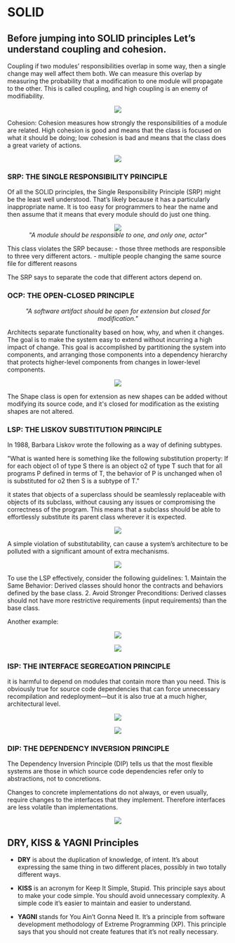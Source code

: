 # SOLID

## Before jumping into SOLID principles Let’s understand coupling and cohesion.
Coupling if two modules’ responsibilities overlap in some way, then a single change may well affect them both. We can measure this overlap by measuring the probability that a modification to one module will propagate to the other. This is called coupling, and high coupling is an enemy of modifiability.

<p align="center">
  <img src="../images/coupling.png">
  <br/>
</p>

Cohesion: Cohesion measures how strongly the responsibilities of a module are related. High cohesion is good and means that the class is focused on what it should be doing; low cohesion is bad and means that the class does a great variety of actions.

<p align="center">
  <img src="../images/cohesion.png">
  <br/>
</p>

### SRP: THE SINGLE RESPONSIBILITY PRINCIPLE
Of all the SOLID principles, the Single Responsibility Principle (SRP) might be the  least well understood. That’s likely because it has a particularly inappropriate name. It is too easy for programmers to hear the name and then assume that it means that every module should do just one thing.

<p align="center">
  <img src="../images/srp.png">
  <br/>
  <i>"A module should be responsible to one, and only one, actor"</i>
</p>

This class violates the SRP because:
    - those three methods are responsible to three very different actors.
    - multiple people changing the same source file for different reasons

The SRP says to separate the code that different actors depend on.


### OCP: THE OPEN-CLOSED PRINCIPLE
<center><i>"A software artifact should be open for extension but closed for modification."</i></center>

Architects separate functionality based on how, why, and when it changes. The goal is to make the system easy to extend without incurring a high impact of change. This goal is accomplished by partitioning the system into components, and arranging those components into a dependency hierarchy that protects higher-level components from changes in lower-level components.

<p align="center">
  <img src="../images/ocp.png">
  <br/>
</p>

The Shape class is open for extension as new shapes can be added without modifying its source code, and it's closed for modification as the existing shapes are not altered.

### LSP: THE LISKOV SUBSTITUTION PRINCIPLE

In 1988, Barbara Liskov wrote the following as a way of defining subtypes.

"What is wanted here is something like the following substitution property: If for each object o1 of type S there is an object o2 of type T such that for all programs P defined in terms of T, the behavior of P is unchanged when o1 is substituted for o2 then S is a subtype of T."

it states that objects of a superclass should be seamlessly replaceable with objects of its subclass, without causing any issues or compromising the correctness of the program. This means that a subclass should be able to effortlessly substitute its parent class wherever it is expected.

<p align="center">
  <img src="../images/lsp.png">
  <br/>
</p>

A simple violation of substitutability, can cause a system’s architecture to be polluted with a significant
amount of extra mechanisms.

<p align="center">
  <img src="../images/lspCode.png">
  <br/>
</p>

To use the LSP effectively, consider the following guidelines:
    1. Maintain the Same Behavior: Derived classes should honor the contracts and behaviors defined by the base class.
    2. Avoid Stronger Preconditions: Derived classes should not have more restrictive requirements (input requirements) than the base class. 

Another example:

<p align="center">
  <img src="../images/lspCode2.png">
  <br/>
</p>

<p align="center">
  <img src="../images/lspCode3.png">
  <br/>
</p>

### ISP: THE INTERFACE SEGREGATION PRINCIPLE

it is harmful to depend on modules that contain more than you need. This is obviously true for source code dependencies that can force unnecessary recompilation and redeployment—but it is also true at a much higher, architectural level.

<p align="center">
  <img src="../images/isp1.png">
  <br/>
</p>

<p align="center">
  <img src="../images/isp2.png">
  <br/>
</p>

### DIP: THE DEPENDENCY INVERSION PRINCIPLE

The Dependency Inversion Principle (DIP) tells us that the most flexible systems are those in which source code dependencies refer only to abstractions, not to concretions.

Changes to concrete implementations do not always, or even usually, require changes to the interfaces that they implement. Therefore interfaces are less volatile than implementations.

<p align="center">
  <img src="../images/dip.png">
  <br/>
</p>

## DRY, KISS & YAGNI Principles

- **DRY** is about the duplication of knowledge, of intent. It’s about expressing
the same thing in two different places, possibly in two totally different ways.

- **KISS** is an acronym for Keep It Simple, Stupid. This principle says about to make your code simple. You should avoid unnecessary complexity. A simple code it’s easier to maintain and easier to understand.

- **YAGNI** stands for You Ain’t Gonna Need It. It’s a principle from software development methodology of Extreme Programming (XP). This principle says that you should not create features that it’s not really necessary.